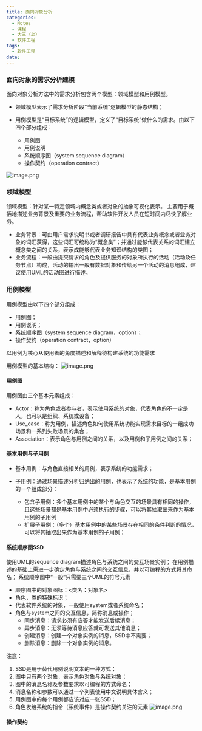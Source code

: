 ```yaml
---
title: 面向对象分析
categories:
  - Notes
  - 课程
  - 大三（上）
  - 软件工程
tags:
  - 软件工程
date:
---
```

### 面向对象的需求分析建模
面向对象分析方法中的需求分析包含两个模型：领域模型和用例模型。

- 领域模型表示了需求分析阶段“当前系统”逻辑模型的静态结构；

- 用例模型是“目标系统”的逻辑模型，定义了“目标系统”做什么的需求。由以下四个部分组成：
	- 用例图
	- 用例说明
	- 系统顺序图（system sequence diagram）
	- 操作契约（operation contract）

![image.png](https://cdn.jsdelivr.net/gh/zhengyangWang1/image@main/img/20231020111522.png)

### 领域模型
领域模型：针对某一特定领域内概念类或者对象的抽象可视化表示。
主要用于概括地描述业务背景及重要的业务流程，帮助软件开发人员在短时间内尽快了解业务。
- 业务背景：可由用户需求说明书或者调研报告中具有代表业务概念或者业务对象的词汇获得，这些词汇可统称为“概念类”；并通过能够代表关系的词汇建立概念类之间的关系，表示成能够代表业务知识结构的类图；
- 业务流程：一般由提交请求的角色及提供服务的对象所执行的活动（活动及任务节点）构成，活动的输出一般有数据对象和传给另一个活动的消息组成，建议使用UML的活动图进行描述。

### 用例模型
用例模型由以下四个部分组成：
- 用例图；
- 用例说明；
- 系统顺序图（system sequence diagram，option）；
- 操作契约（operation contract，option）

以用例为核心从使用者的角度描述和解释待构建系统的功能需求

用例模型的基本结构：
![image.png](https://cdn.jsdelivr.net/gh/zhengyangWang1/image@main/img/20231027105954.png)

#### 用例图
用例图由三个基本元素组成：
- Actor：称为角色或者参与者，表示使用系统的对象，代表角色的不一定是人，也可以是组织、系统或设备；
- Use_case：称为用例，描述角色如何使用系统功能实现需求目标的一组成功场景和一系列失败场景的集合；
- Association：表示角色与用例之间的关系，以及用例和子用例之间的关系；

#### 基本用例与子用例
- 基本用例：与角色直接相关的用例，表示系统的功能需求；

- 子用例：通过场景描述分析归纳出的用例，也表示了系统的功能，是基本用例的一个组成部分：
	- 包含子用例：多个基本用例中的某个与角色交互的场景具有相同的操作，且这些场景都是基本用例中必须执行的步骤，可以将其抽取出来作为基本用例的子用例
	- 扩展子用例：（多个）基本用例中的某些场景存在相同的条件判断的情况，可以将其抽取出来作为基本用例的子用例；

#### 系统顺序图SSD
使用UML的sequence diagram描述角色与系统之间的交互场景实例；
在用例描述的基础上需进一步确定角色与系统之间的交互信息，并以可编程的方式将其命名；
系统顺序图中“一般”只需要三个UML的符号元素
- 顺序图中的对象图标：<类名：对象名>
- 角色，类的特殊标识；
- 代表软件系统的对象，一般使用system或者系统命名；
- 角色与system之间的交互信息，简称消息或操作；
	- 同步消息：请求必须有应答才能发送后续消息；
	- 异步消息：无须等待消息应答就可发送其他消息；
	- 创建消息：创建一个对象实例的消息，SSD中不需要；
	- 删除消息：删除一个对象实例的消息。

注意：
1. SSD是用于替代用例说明文本的一种方式；
2. 图中只有两个对象，表示角色对象与系统对象；
3. 图中的消息名称及参数要求以可编程的方式命名；
4. 消息名称和参数可以通过一个列表使用中文说明具体含义；
5. 用例图中的每个用例都应该对应一张SSD；
6. 角色发给系统的指令（系统事件）是操作契约关注的元素
![image.png](https://cdn.jsdelivr.net/gh/zhengyangWang1/image@main/img/20231027114827.png)


#### 操作契约
